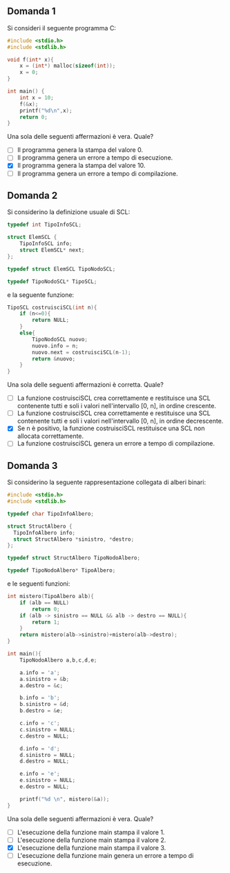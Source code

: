 ## Domanda 1
Si consideri il seguente programma C:
```c
#include <stdio.h>
#include <stdlib.h>

void f(int* x){
	x = (int*) malloc(sizeof(int));
	x = 0;
}

int main() {
	int x = 10;
	f(&x);
	printf("%d\n",x);
	return 0;
}
```

Una sola delle seguenti affermazioni è vera. Quale?

- [ ] Il programma genera la stampa del valore 0.
- [ ] Il programma genera un errore a tempo di esecuzione.
- [X] Il programma genera la stampa del valore 10.
- [ ] Il programma genera un errore a tempo di compilazione.

## Domanda 2
Si considerino la definizione usuale di SCL:
```c
typedef int TipoInfoSCL;

struct ElemSCL {
	TipoInfoSCL info;
	struct ElemSCL* next;
};

typedef struct ElemSCL TipoNodoSCL;

typedef TipoNodoSCL* TipoSCL;
```
e la seguente funzione:
```c
TipoSCL costruisciSCL(int n){
	if (n<=0){
		return NULL;
	}
	else{
		TipoNodoSCL nuovo;
		nuovo.info = n;
		nuovo.next = costruisciSCL(n-1);
		return &nuovo;
	}
}
```

Una sola delle seguenti affermazioni è corretta. Quale?

- [ ] La funzione costruisciSCL crea correttamente e restituisce una SCL contenente tutti e soli i valori nell'intervallo [0, n], in ordine crescente.
- [ ] La funzione costruisciSCL crea correttamente e restituisce una SCL contenente tutti e soli i valori nell'intervallo [0, n], in ordine decrescente.
- [X] Se n è positivo, la funzione costruisciSCL restituisce una SCL non allocata correttamente.
- [ ] La funzione costruisciSCL genera un errore a tempo di compilazione.

## Domanda 3
Si considerino la seguente rappresentazione collegata di alberi binari:
```c
#include <stdio.h>
#include <stdlib.h>

typedef char TipoInfoAlbero;

struct StructAlbero {
  TipoInfoAlbero info;
  struct StructAlbero *sinistro, *destro;
};

typedef struct StructAlbero TipoNodoAlbero;

typedef TipoNodoAlbero* TipoAlbero;
```
e le seguenti funzioni:
```c
int mistero(TipoAlbero alb){
	if (alb == NULL)
		return 0;
	if (alb -> sinistro == NULL && alb -> destro == NULL){
		return 1;
	}
	return mistero(alb->sinistro)+mistero(alb->destro);
}

int main(){
	TipoNodoAlbero a,b,c,d,e;

	a.info = 'a';
	a.sinistro = &b;
	a.destro = &c;

	b.info = 'b';
	b.sinistro = &d;
	b.destro = &e;

	c.info = 'c';
	c.sinistro = NULL;
	c.destro = NULL;

	d.info = 'd';
	d.sinistro = NULL;
	d.destro = NULL;

	e.info = 'e';
	e.sinistro = NULL;
	e.destro = NULL;

	printf("%d \n", mistero(&a));
}
```

Una sola delle seguenti affermazioni è vera. Quale?

- [ ] L'esecuzione della funzione main stampa il valore 1.
- [ ] L'esecuzione della funzione main stampa il valore 2.
- [X] L'esecuzione della funzione main stampa il valore 3.
- [ ] L'esecuzione della funzione main genera un errore a tempo di esecuzione.